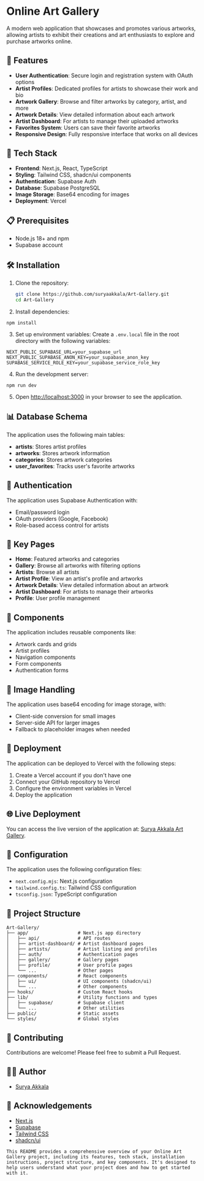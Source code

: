 # Online Art Gallery

A modern web application that showcases and promotes various artworks, allowing artists to exhibit their creations and art enthusiasts to explore and purchase artworks online.

## 🎨 Features

- **User Authentication**: Secure login and registration system with OAuth options
- **Artist Profiles**: Dedicated profiles for artists to showcase their work and bio
- **Artwork Gallery**: Browse and filter artworks by category, artist, and more
- **Artwork Details**: View detailed information about each artwork
- **Artist Dashboard**: For artists to manage their uploaded artworks
- **Favorites System**: Users can save their favorite artworks
- **Responsive Design**: Fully responsive interface that works on all devices

## 🚀 Tech Stack

- **Frontend**: Next.js, React, TypeScript
- **Styling**: Tailwind CSS, shadcn/ui components
- **Authentication**: Supabase Auth
- **Database**: Supabase PostgreSQL
- **Image Storage**: Base64 encoding for images
- **Deployment**: Vercel

## 📋 Prerequisites

- Node.js 18+ and npm
- Supabase account

## 🛠️ Installation

1. Clone the repository:
   ```bash
   git clone https://github.com/suryaakkala/Art-Gallery.git
   cd Art-Gallery
   ```

2. Install dependencies:

```shellscript
npm install
```


3. Set up environment variables:
Create a `.env.local` file in the root directory with the following variables:

```plaintext
NEXT_PUBLIC_SUPABASE_URL=your_supabase_url
NEXT_PUBLIC_SUPABASE_ANON_KEY=your_supabase_anon_key
SUPABASE_SERVICE_ROLE_KEY=your_supabase_service_role_key
```


4. Run the development server:

```shellscript
npm run dev
```


5. Open [http://localhost:3000](http://localhost:3000) in your browser to see the application.


## 📊 Database Schema

The application uses the following main tables:

- **artists**: Stores artist profiles
- **artworks**: Stores artwork information
- **categories**: Stores artwork categories
- **user_favorites**: Tracks user's favorite artworks


## 🔐 Authentication

The application uses Supabase Authentication with:

- Email/password login
- OAuth providers (Google, Facebook)
- Role-based access control for artists


## 📱 Key Pages

- **Home**: Featured artworks and categories
- **Gallery**: Browse all artworks with filtering options
- **Artists**: Browse all artists
- **Artist Profile**: View an artist's profile and artworks
- **Artwork Details**: View detailed information about an artwork
- **Artist Dashboard**: For artists to manage their artworks
- **Profile**: User profile management


## 🧩 Components

The application includes reusable components like:

- Artwork cards and grids
- Artist profiles
- Navigation components
- Form components
- Authentication forms


## 📝 Image Handling

The application uses base64 encoding for image storage, with:

- Client-side conversion for small images
- Server-side API for larger images
- Fallback to placeholder images when needed


## 🚀 Deployment

The application can be deployed to Vercel with the following steps:

1. Create a Vercel account if you don't have one
2. Connect your GitHub repository to Vercel
3. Configure the environment variables in Vercel
4. Deploy the application

## 🌐 Live Deployment

You can access the live version of the application at:
[Surya Akkala Art Gallery](https://suryaakkala-art-gallery.vercel.app/).

## 🔧 Configuration

The application uses the following configuration files:

- `next.config.mjs`: Next.js configuration
- `tailwind.config.ts`: Tailwind CSS configuration
- `tsconfig.json`: TypeScript configuration


## 📁 Project Structure

```plaintext
Art-Gallery/
├── app/                  # Next.js app directory
│   ├── api/              # API routes
│   ├── artist-dashboard/ # Artist dashboard pages
│   ├── artists/          # Artist listing and profiles
│   ├── auth/             # Authentication pages
│   ├── gallery/          # Gallery pages
│   ├── profile/          # User profile pages
│   └── ...               # Other pages
├── components/           # React components
│   ├── ui/               # UI components (shadcn/ui)
│   └── ...               # Other components
├── hooks/                # Custom React hooks
├── lib/                  # Utility functions and types
│   ├── supabase/         # Supabase client
│   └── ...               # Other utilities
├── public/               # Static assets
└── styles/               # Global styles
```

## 🤝 Contributing

Contributions are welcome! Please feel free to submit a Pull Request.

## 👨‍💻 Author

- [Surya Akkala](https://github.com/suryaakkala)


## 🙏 Acknowledgements

- [Next.js](https://nextjs.org/)
- [Supabase](https://supabase.io/)
- [Tailwind CSS](https://tailwindcss.com/)
- [shadcn/ui](https://ui.shadcn.com/)


```plaintext
This README provides a comprehensive overview of your Online Art Gallery project, including its features, tech stack, installation instructions, project structure, and key components. It's designed to help users understand what your project does and how to get started with it.
```